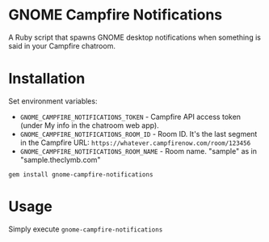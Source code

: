 # GNOME Campfire Notifications
A Ruby script that spawns GNOME desktop notifications when something is said in your Campfire chatroom.

# Installation
Set environment variables:
- `GNOME_CAMPFIRE_NOTIFICATIONS_TOKEN` - Campfire API access token (under My info in the chatroom web app).
- `GNOME_CAMPFIRE_NOTIFICATIONS_ROOM_ID` - Room ID. It's the last segment in the Campfire URL: `https://whatever.campfirenow.com/room/123456`
- `GNOME_CAMPFIRE_NOTIFICATIONS_ROOM_NAME` - Room name. "sample" as in "sample.theclymb.com"

`gem install gnome-campfire-notifications`

# Usage
Simply execute `gnome-campfire-notifications`

